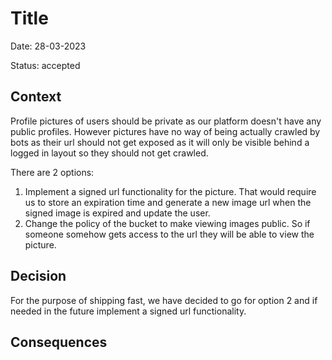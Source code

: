 # Title

Date: 28-03-2023

Status: accepted

## Context

Profile pictures of users should be private as our platform doesn't have any public profiles.
However pictures have no way of being actually crawled by bots as their url should not get exposed as it will only be visible behind a logged in layout so they should not get crawled.

There are 2 options:

1. Implement a signed url functionality for the picture. That would require us to store an expiration time and generate a new image url when the signed image is expired and update the user.
2. Change the policy of the bucket to make viewing images public. So if someone somehow gets access to the url they will be able to view the picture.

## Decision

For the purpose of shipping fast, we have decided to go for option 2 and if needed in the future implement a signed url functionality.

## Consequences
